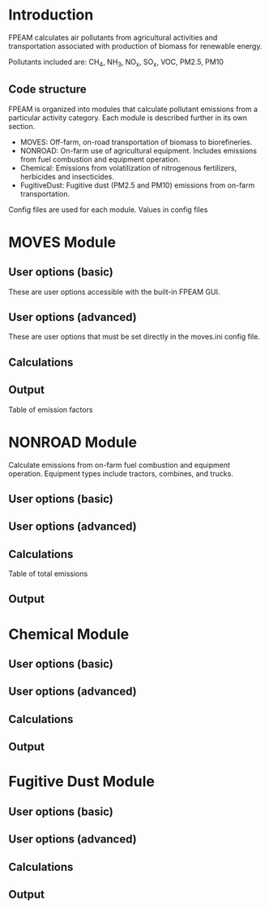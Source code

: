 # Introduction
FPEAM calculates air pollutants from agricultural activities and transportation associated with production of biomass for renewable energy.

Pollutants included are: CH<sub>4</sub>, NH<sub>3</sub>, NO<sub>x</sub>, SO<sub>x</sub>, VOC, PM2.5, PM10

## Code structure
FPEAM is organized into modules that calculate pollutant emissions from a particular activity category. Each module is described further in its own section.

* MOVES: Off-farm, on-road transportation of biomass to biorefineries.
* NONROAD: On-farm use of agricultural equipment.  Includes emissions from fuel combustion and equipment operation.
* Chemical: Emissions from volatilization of nitrogenous fertilizers, herbicides and insecticides.
* FugitiveDust: Fugitive dust (PM2.5 and PM10) emissions from on-farm transportation.

Config files are used for each module. Values in config files 


# MOVES Module

## User options (basic)
These are user options accessible with the built-in FPEAM GUI.

## User options (advanced)
These are user options that must be set directly in the moves.ini config file.

## Calculations

## Output
Table of emission factors


# NONROAD Module
Calculate emissions from on-farm fuel combustion and equipment operation. Equipment types include tractors, combines, and trucks.

## User options (basic)

## User options (advanced)

## Calculations
Table of total emissions

## Output

# Chemical Module

## User options (basic)

## User options (advanced)

## Calculations

## Output

# Fugitive Dust Module

## User options (basic)

## User options (advanced)

## Calculations

## Output